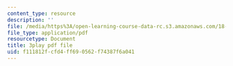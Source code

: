 ```yaml
---
content_type: resource
description: ''
file: /media/https%3A/open-learning-course-data-rc.s3.amazonaws.com/18-01sc-single-variable-calculus-fall-2010/f111812fcfd4ff690562f74387f6a041_aeXp1zC6Hls.pdf
file_type: application/pdf
resourcetype: Document
title: 3play pdf file
uid: f111812f-cfd4-ff69-0562-f74387f6a041
---
```

